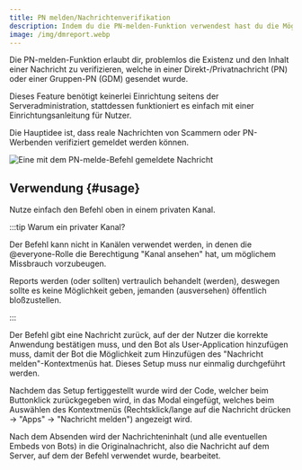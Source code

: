 ```yaml
---
title: PN melden/Nachrichtenverifikation
description: Indem du die PN-melden-Funktion verwendest hast du die Möglichkeit, einfach die Existenz und den exakten Inhalt einer Nachricht zu verifizieren, welche in einer Direktnachricht gesendet wurde. Das ist besonders beim Melden von PN-Werbenden nützlich.
image: /img/dmreport.webp
---
```


Die PN-melden-Funktion erlaubt dir, problemlos die Existenz und den Inhalt einer Nachricht zu verifizieren, welche in einer Direkt-/Privatnachricht (PN) oder einer Gruppen-PN (GDM) gesendet wurde.

Dieses Feature benötigt keinerlei Einrichtung seitens der Serveradministration, stattdessen funktioniert es einfach mit einer Einrichtungsanleitung für Nutzer.

Die Hauptidee ist, dass reale Nachrichten von Scammern oder PN-Werbenden verifiziert gemeldet werden können.

![Eine mit dem PN-melde-Befehl gemeldete Nachricht](/img/dmreport.webp)

## Verwendung {#usage}

<Command name="dm-report"></Command>

Nutze einfach den Befehl oben in einem privaten Kanal.

:::tip Warum ein privater Kanal?

Der Befehl kann nicht in Kanälen verwendet werden, in denen die @everyone-Rolle die Berechtigung "Kanal ansehen" hat, um möglichem Missbrauch vorzubeugen.

Reports werden (oder sollten) vertraulich behandelt (werden), deswegen sollte es keine Möglichkeit geben, jemanden (ausversehen) öffentlich bloßzustellen.

:::

Der Befehl gibt eine Nachricht zurück, auf der der Nutzer die korrekte Anwendung bestätigen muss, und den Bot als User-Application hinzufügen muss, damit der Bot die Möglichkeit zum Hinzufügen des "Nachricht melden"-Kontextmenüs hat.
Dieses Setup muss nur einmalig durchgeführt werden.

Nachdem das Setup fertiggestellt wurde wird der Code, welcher beim Buttonklick zurückgegeben wird, in das Modal eingefügt, welches beim Auswählen des Kontextmenüs (Rechtsklick/lange auf die Nachricht drücken -> "Apps" -> "Nachricht melden") angezeigt wird.

Nach dem Absenden wird der Nachrichteninhalt (und alle eventuellen Embeds von Bots) in die Originalnachricht, also die Nachricht auf dem Server, auf dem der Befehl verwendet wurde, bearbeitet.
